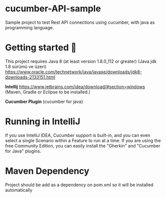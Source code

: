 # cucumber-API-sample
Sample project to test Rest API connections using cucumber, with java as programming language.


# Getting started :ghost:
This project requires Java 8 (at least version 1.8.0_112 or greater) (Java jdk 1.8 sürümü ve üzeri) https://www.oracle.com/technetwork/java/javase/downloads/jdk8-downloads-2133151.html

**Intellij**
https://www.jetbrains.com/idea/download/#section=windows (Maven, Gradle or Eclipse to be installed.)

**Cucumber Plugin** 
(cucumber for java)

# Running in IntelliJ
If you use IntelliJ IDEA, Cucumber support is built-in, and you can even select a single Scenario within a Feature to run at a time. If you are using the free Community Edition, you can easily install the "Gherkin" and "Cucumber for Java" plugins.

# Maven Dependency
Project should be add as a dependency on pom.xml so it will be installed automatically
